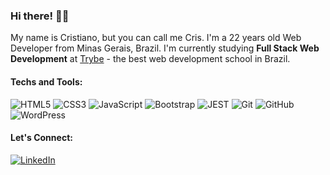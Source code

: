 ### Hi there! 👋🏻
My name is Cristiano, but you can call me Cris. I'm a 22 years old Web Developer from Minas Gerais, Brazil. I'm currently studying <b>Full Stack Web Development</b> at <a href="https://www.betrybe.com/">Trybe</a> - the best web development school in Brazil.

#### Techs and Tools:
![HTML5](https://img.shields.io/badge/-HTML-orangered?logo=HTML5&logoColor=white) ![CSS3](https://img.shields.io/badge/-CSS-orangered?logo=CSS3&logoColor=white) ![JavaScript](https://img.shields.io/badge/-Javascript-orangered?logo=Javascript&logoColor=white) ![Bootstrap](https://img.shields.io/badge/-Bootstrap-orangered?logo=bootstrap&logoColor=white) ![JEST](https://img.shields.io/badge/-JEST-orangered?logo=jest&logoColor=white) ![Git](https://img.shields.io/badge/-Git-orangered?logo=Git&logoColor=white) ![GitHub](https://img.shields.io/badge/-GitHub-orangered?logo=GitHub&logoColor=white) ![WordPress](https://img.shields.io/badge/-WordPress-orangered?logo=WordPress&logoColor=white)

#### Let's Connect:
[![LinkedIn](https://img.shields.io/badge/-LinkedIn-orangered?logo=LinkedIn&logoColor=white)](https://www.linkedin.com/in/crischgs)
